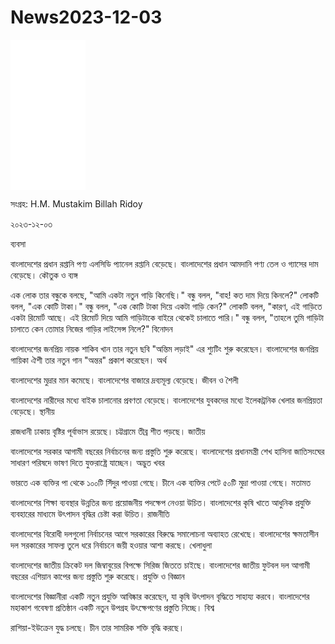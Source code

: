 # News2023-12-03

<iframe sandbox="allow-popups allow-scripts allow-modals allow-forms allow-same-origin" style="width:120px;height:240px;" marginwidth="0" marginheight="0" scrolling="no" frameborder="0" src="//ws-na.amazon-adsystem.com/widgets/q?ServiceVersion=20070822&OneJS=1&Operation=GetAdHtml&MarketPlace=US&source=ss&ref=as_ss_li_til&ad_type=product_link&tracking_id=applicatio0c9-20&language=en_US&marketplace=amazon&region=US&placement=B0CHRSR8ZL&asins=B0CHRSR8ZL&linkId=34ad72554cd7393d2bb0d9dc09c3c298&show_border=true&link_opens_in_new_window=true"></iframe>

সংগ্রহ: H.M. Mustakim Billah Ridoy


২০২৩-১২-০৩

ব্যবসা

বাংলাদেশের প্রধান রপ্তানি পণ্য এলসিডি প্যানেল রপ্তানি বেড়েছে।
বাংলাদেশের প্রধান আমদানি পণ্য তেল ও গ্যাসের দাম বেড়েছে।
কৌতুক ও ব্যঙ্গ

এক লোক তার বন্ধুকে বলছে, "আমি একটা নতুন গাড়ি কিনেছি।"
বন্ধু বলল, "বাহ! কত দাম দিয়ে কিনলে?"
লোকটি বলল, "এক কোটি টাকা।"
বন্ধু বলল, "এক কোটি টাকা দিয়ে একটা গাড়ি কেন?"
লোকটি বলল, "কারণ, এই গাড়িতে একটা রিমোর্ট আছে। এই রিমোর্ট দিয়ে আমি গাড়িটাকে বাইরে থেকেই চালাতে পারি।"
বন্ধু বলল, "তাহলে তুমি গাড়িটা চালাতে কেন তোমার নিজের গাড়ির লাইসেন্স নিলে?"
বিনোদন

বাংলাদেশের জনপ্রিয় নায়ক শাকিব খান তার নতুন ছবি "অন্তিম লড়াই" এর শ্যুটিং শুরু করেছেন।
বাংলাদেশের জনপ্রিয় গায়িকা ঐশী তার নতুন গান "অন্তর" প্রকাশ করেছেন।
অর্থ

বাংলাদেশের মুদ্রার মান কমেছে।
বাংলাদেশের বাজারে দ্রব্যমূল্য বেড়েছে।
জীবন ও শৈলী

বাংলাদেশের নারীদের মধ্যে বাইক চালানোর প্রবণতা বেড়েছে।
বাংলাদেশের যুবকদের মধ্যে ইলেকট্রনিক খেলার জনপ্রিয়তা বেড়েছে।
স্থানীয়

রাজধানী ঢাকায় বৃষ্টির পূর্বাভাস রয়েছে।
চট্টগ্রামে তীব্র শীত পড়ছে।
জাতীয়

বাংলাদেশের সরকার আগামী বছরের নির্বাচনের জন্য প্রস্তুতি শুরু করেছে।
বাংলাদেশের প্রধানমন্ত্রী শেখ হাসিনা জাতিসংঘের সাধারণ পরিষদে ভাষণ দিতে যুক্তরাষ্ট্রে যাচ্ছেন।
অদ্ভুত খবর

ভারতে এক ব্যক্তির পা থেকে ১০০টি সিঁদুর পাওয়া গেছে।
চীনে এক ব্যক্তির পেটে ৫০টি মুদ্রা পাওয়া গেছে।
মতামত

বাংলাদেশের শিক্ষা ব্যবস্থার উন্নতির জন্য প্রয়োজনীয় পদক্ষেপ নেওয়া উচিত।
বাংলাদেশের কৃষি খাতে আধুনিক প্রযুক্তি ব্যবহারের মাধ্যমে উৎপাদন বৃদ্ধির চেষ্টা করা উচিত।
রাজনীতি

বাংলাদেশের বিরোধী দলগুলো নির্বাচনের আগে সরকারের বিরুদ্ধে সমালোচনা অব্যাহত রেখেছে।
বাংলাদেশের ক্ষমতাসীন দল সরকারের সাফল্য তুলে ধরে নির্বাচনে জয়ী হওয়ার আশা করছে।
খেলাধুলা

বাংলাদেশের জাতীয় ক্রিকেট দল জিম্বাবুয়ের বিপক্ষে সিরিজ জিততে চাইছে।
বাংলাদেশের জাতীয় ফুটবল দল আগামী বছরের এশিয়ান কাপের জন্য প্রস্তুতি শুরু করেছে।
প্রযুক্তি ও বিজ্ঞান

বাংলাদেশের বিজ্ঞানীরা একটি নতুন প্রযুক্তি আবিষ্কার করেছেন, যা কৃষি উৎপাদন বৃদ্ধিতে সাহায্য করবে।
বাংলাদেশের মহাকাশ গবেষণা প্রতিষ্ঠান একটি নতুন উপগ্রহ উৎক্ষেপণের প্রস্তুতি নিচ্ছে।
বিশ্ব

রাশিয়া-ইউক্রেন যুদ্ধ চলছে।
চীন তার সামরিক শক্তি বৃদ্ধি করছে।
